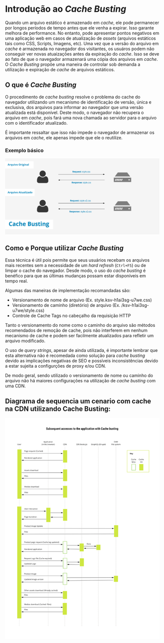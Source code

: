 # Introdução ao _Cache Busting_

Quando um arquivo estático é armazenado em _cache_, ele pode permanecer por longos períodos de tempo antes que ele venha a expirar. Isso garante melhora de performance. No entanto, pode apresentar pontos negativos em uma aplicação web em casos de atualização de _assets_ (arquivos estáticos tais como CSS, Scripts, Imagens, etc). Uma vez que a versão do arquivo em _cache_ é armazenada no navegador dos visitantes, os usuáros podem não conseguir ver novas atuaizações antes da expiração do _cache_. Isso se deve ao fato de que o navegador armazenará uma cópia dos arquivos em _cache_. O _Cache Busting_ propõe uma maneira de controlar sob demanda a utilização e expiração de _cache_ de arquivos estáticos.

## O que é _Cache Busting_

O procedimento de _cache busting_ resolve o problema do cache do navegador utilizando um mecanismo de identificação de versão, única e exclusiva, dos arquivos para informar ao navegador que uma versão atualizada está disponível. Deste modo, o navegador não recupera o arquivo em _cache_, pois fará uma nova chamada ao servidor para o arquivo com o identificador atualizado. 

É importante ressaltar que isso não impede o navegador de armazenar os arquivos em _cache_, ele apenas impede que ele o reutilize. 

### Exemplo básico

![Cache Busting Example](assets/cache_busting.png)

## Como e Porque utilizar _Cache Busting_


Essa técnica é útil pois permite que seus usuários recebam os arquivos mais recentes sem a necessidade de um _hard refresh_ (`Ctrl+F5`) ou de limpar o cache do navegador. Desde modo, o uso do _cache busting_ é benéfico para que as últimas mudanças possam estar disponíveis em tempo real.

Algumas das maneiras de implementação recomandadas são:

- Versionamento de nome de arquivo (Ex. style.ksv-h1ai3sg-u7we.css)
- Versionamento de caminho (diretório) de arquivo (Ex. /ksv-h1ai3sg-u7we/style.css)
- Controle de Cache Tags no cabeçalho da requisição HTTP

Tanto o versionamento do nome como o caminho do arquivo são métodos recomendados de remoção de cache, pois não interferem em nenhum mecanismo de cache e podem ser facilmente atualizados para refletir um arquivo modificado.

O uso de _query strings_, apesar de ainda utilizada, é importante lembrar que esta alternativa não é recomedada como solução para _cache busting_ devido as implicações negativas de SEO e possíveis inconsistências devido a estar sujeita a configurções de proxy e/ou CDN.

De modo geral, sendo utilizado o versionamento de nome ou caminho do arquivo não há maiores configurações na utilização de _cache busting_ com uma CDN.

## Diagrama de sequencia um cenario com cache na CDN utilizando Cache Busting:
![Cache Busting Sequence Flow](assets/cache-busting_sequence-flow.png)